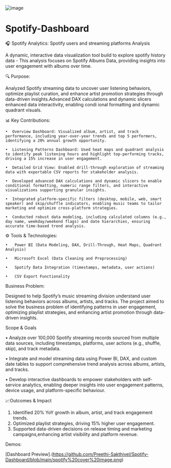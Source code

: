 ![image](https://github.com/user-attachments/assets/ae784a08-ed2d-40ef-9086-0473ad0538c6)


# Spotify-Dashboard

🎧 Spotify Analytics: Spotify users and streaming platforms Analysis

A dynamic, interactive data visualization tool build to explore spotify history data - This analysis focuses on Spotify Albums Data, providing insights into user engagement with albums over time.

🔍 Purpose:

Analyzed Spotify streaming data to uncover user listening behaviors, optimize playlist curation, and enhance artist promotion strategies through data-driven insights.Advanced DAX calculations and dynamic slicers enhanced data interactivity, enabling condi ional formatting and dynamic quadrant visuals.

📊 Key Contributions:

    •  Overview Dashboard: Visualized album, artist, and track performance, including year-over-year trends and top 5 performers, identifying a 20% annual growth opportunity.
    
    •  Listening Patterns Dashboard: Used heat maps and quadrant analysis to identify peak listening hours and highlight top-performing tracks, driving a 15% increase in user engagement.
    
    •  Detailed Grid View: Enabled drill-through exploration of streaming data with exportable CSV reports for stakeholder analysis.
    
    •  Developed advanced DAX calculations and dynamic slicers to enable conditional formatting, numeric range filters, and interactive visualizations supporting granular insights.
    
    •  Integrated platform-specific filters (desktop, mobile, web, smart speaker) and skip/shuffle indicators, enabling music teams to tailor marketing and optimize cross-platform strategies.
    
    •  Conducted robust data modeling, including calculated columns (e.g., day name, weekday/weekend flags) and date hierarchies, ensuring accurate time-based trend analysis.

⚙️ Tools & Technologies:

    •	Power BI (Data Modeling, DAX, Drill-Through, Heat Maps, Quadrant Analysis)
    
    •	Microsoft Excel (Data Cleaning and Preprocessing)
    
    •	Spotify Data Integration (timestamps, metadata, user actions)
    
    •	CSV Export Functionality

Business Problem:

Designed to help Spotify’s music streaming division understand user listening behaviors across albums, artists, and tracks. The project aimed to solve the business problem of identifying patterns in user engagement, optimizing playlist strategies, and enhancing artist promotion through data-driven insights.

Scope & Goals

   • Analyze over 100,000 Spotify streaming records sourced from multiple data sources, including timestamps, platforms, user actions (e.g., shuffle, skip), and track metadata.
   
   • Integrate and model streaming data using Power BI, DAX, and custom date tables to support comprehensive trend analysis across albums, artists, and tracks.
   
   • Develop interactive dashboards to empower stakeholders with self-service analytics, enabling deeper insights into user engagement patterns, device usage, and platform-specific behaviour.

📈Outcomes & Impact

   1. Identified 20% YoY growth in album, artist, and track engagement trends.
   2. Optimized playlist strategies, driving 15% higher user engagement.
   3. Supported data-driven decisions on release timing and marketing campaigns,enhancing artist visibility and platform revenue.

Demos:

[Dashboard Preview].(https://github.com/Preethi-Sakthivel/Spotify-Dashboard/blob/main/spotify%20cover%20image.png)






     
